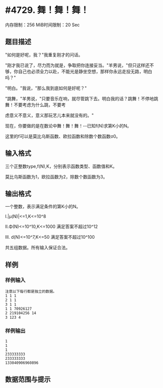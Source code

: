 # #4729. 舞！舞！舞！

内存限制：256 MiB时间限制：20 Sec

## 题目描述

"如何是好呢，我？"我重复刚才的问话。 

"刚才我已说了，尽力而为就是，争取把你连接妥当。"羊男说，"但只这样还不够，你自己也必须全力以赴，不能光是静坐空想，那样你永远走投无路，明白吗？" 

"明白。"我说，"那么我到底如何是好呢？" 

"跳舞，"羊男说，"只要音乐在响，就尽管跳下去。明白我的话？跳舞！不停地跳舞！不要考虑为什么跳，不要考

虑意义不意义，意义那玩艺儿本来就没有的。"

现在，你要做的是在数论中舞！舞！舞！--已知f(N)求第K小的N。

这里的f可以是莫比乌斯函数、欧拉函数和除数个数函数&sigma;0。

## 输入格式

三个正整数type,f(N),K，分别表示函数类型、函数值和K。

莫比乌斯函数为1，欧拉函数为2，除数个数函数为3。

## 输出格式

一个整数，表示满足条件的第K小的N。

I.|&mu;(N)|<=1,K<=10^8

II.&Phi;(N)<=10^10,K<=1000 满足答案不超过10^12

III. d(N)<=10^7,K<=50 满足答案不超过10^100

共五组数据。所有输入保证合法。

## 样例

### 样例输入

    
    注意以下每行都是独立的数据。
    1 1 1
    2 1 1
    3 1 1
    1 1 70926127
    2 219104256 14
    3 123 4
    

### 样例输出

    
    1
    1
    1
    233333333
    233333333
    133040906960896
    

## 数据范围与提示
